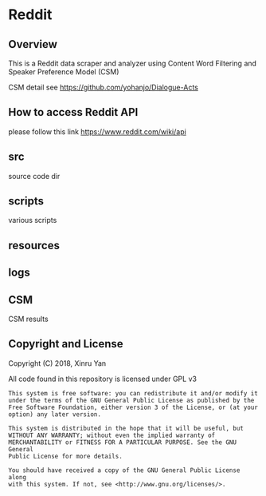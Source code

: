 # Reddit

## Overview

This is a Reddit data scraper and analyzer using Content Word Filtering and Speaker Preference Model (CSM)

CSM detail see https://github.com/yohanjo/Dialogue-Acts

## How to access Reddit API

please follow this link https://www.reddit.com/wiki/api

## src

source code dir

## scripts

various scripts

## resources

## logs

## CSM

CSM results

## Copyright and License

Copyright (C) 2018, Xinru Yan

All code found in this repository is licensed under GPL v3

    This system is free software: you can redistribute it and/or modify it
    under the terms of the GNU General Public License as published by the
    Free Software Foundation, either version 3 of the License, or (at your
    option) any later version.
    
    This system is distributed in the hope that it will be useful, but
    WITHOUT ANY WARRANTY; without even the implied warranty of
    MERCHANTABILITY or FITNESS FOR A PARTICULAR PURPOSE. See the GNU General
    Public License for more details.
    
    You should have received a copy of the GNU General Public License along
    with this system. If not, see <http://www.gnu.org/licenses/>.





